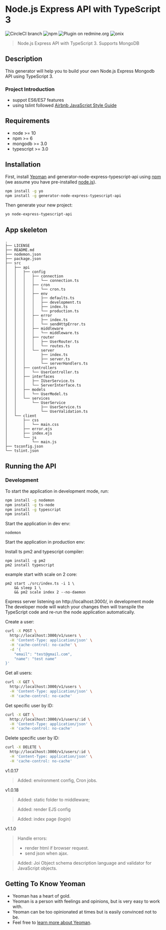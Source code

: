 # Node.js Express API with TypeScript 3


![CircleCI branch](https://img.shields.io/circleci/project/github/RedSparr0w/node-csgo-parser/master.svg?style=flat-square)
![npm](https://img.shields.io/npm/dm/localeval.svg?style=flat-square)
![Plugin on redmine.org](https://img.shields.io/redmine/plugin/stars/redmine_xlsx_format_issue_exporter.svg?style=flat-square)
![onix](https://img.shields.io/badge/onix-systems-blue.svg)

> Node.js Express API with TypeScript 3. Supports MongoDB

## Description
This generator will help you to build your own Node.js Express Mongodb API using TypeScript 3.

### Project Introduction
- suppot ES6/ES7 features
- using tslint followed [Airbnb JavaScript Style Guide](https://github.com/airbnb/javascript)


## Requirements

- node >= 10
- npm >= 6
- mongodb >= 3.0
- typescript >= 3.0

## Installation

First, install [Yeoman](http://yeoman.io) and generator-node-express-typescript-api using [npm](https://www.npmjs.com/) (we assume you have pre-installed [node.js](https://nodejs.org/)).

```bash
npm install -g yo
npm install -g generator-node-express-typescript-api
```

Then generate your new project:

```bash
yo node-express-typescript-api
```
## App skeleton
```
.
├── LICENSE
├── README.md
├── nodemon.json
├── package.json
├── src
│   ├── api
│   │   ├── config
│   │   │   ├── connection
│   │   │   │   └── connection.ts
│   │   │   ├── cron
│   │   │   │   └── cron.ts
│   │   │   ├── env
│   │   │   │   ├── defaults.ts
│   │   │   │   ├── development.ts
│   │   │   │   ├── index.ts
│   │   │   │   └── production.ts
│   │   │   ├── error
│   │   │   │   ├── index.ts
│   │   │   │   └── sendHttpError.ts
│   │   │   ├── middleware
│   │   │   │   └── middleware.ts
│   │   │   ├── router
│   │   │   │   ├── UserRouter.ts
│   │   │   │   └── routes.ts
│   │   │   └── server
│   │   │       ├── index.ts
│   │   │       ├── server.ts
│   │   │       └── serverHandlers.ts
│   │   ├── controllers
│   │   │   └── UserController.ts
│   │   ├── interfaces
│   │   │   ├── IUserService.ts
│   │   │   └── ServerInterface.ts
│   │   ├── models
│   │   │   └── UserModel.ts
│   │   └── services
│   │       └── UserService
│   │           ├── UserService.ts
│   │           └── UserValidation.ts
│   └── client
│       ├── css
│       │   └── main.css
│       ├── error.ejs
│       ├── index.ejs
│       └── js
│           └── main.js
├── tsconfig.json
└── tslint.json
```
## Running the API
### Development
To start the application in development mode, run:

```bash
npm install -g nodemon
npm install -g ts-node
npm install -g typescript
npm install
```

Start the application in dev env:
```
nodemon
```
Start the application in production env:

Install ts pm2 and typescript compiler:
```
npm install -g pm2
pm2 install typescript
```

example start with scale on 2 core:
```
pm2 start ./src/index.ts -i 1 \
    && sleep 1 \
    && pm2 scale index 2 --no-daemon
```

Express server listening on http://localhost:3000/, in development mode
The developer mode will watch your changes then will transpile the TypeScript code and re-run the node application automatically.

Create a user:

```bash
curl -X POST \
  http://localhost:3000/v1/users \
  -H 'Content-Type: application/json' \
  -H 'cache-control: no-cache' \
  -d '{
	"email": "test@gmail.com",
	"name": "test name"
}'
```

Get all users:

```bash
curl -X GET \
  http://localhost:3000/v1/users \
  -H 'Content-Type: application/json' \
  -H 'cache-control: no-cache'
```

Get specific user by ID:

```bash
curl -X GET \
  http://localhost:3000/v1/users/:id \
  -H 'Content-Type: application/json' \
  -H 'cache-control: no-cache'
```

Delete specific user by ID:

```bash
curl -X DELETE \
  http://localhost:3000/v1/users/:id \
  -H 'Content-Type: application/json' \
  -H 'cache-control: no-cache'
```

v1.0.17
>Added: environment config, Cron jobs.

v1.0.18
> Added: static folder to middleware;

> Added: render EJS config

> Added: index page (login)

v1.1.0

> Handle errors:
> * render html if browser request.
> * send json when ajax.

> Added: Joi
> Object schema description language and validator for JavaScript objects.


## Getting To Know Yeoman

 * Yeoman has a heart of gold.
 * Yeoman is a person with feelings and opinions, but is very easy to work with.
 * Yeoman can be too opinionated at times but is easily convinced not to be.
 * Feel free to [learn more about Yeoman](http://yeoman.io/).

[travis-image]: https://travis-ci.org/caiobsouza/generator-ts-node-api.svg?branch=master
[travis-url]: https://travis-ci.org/caiobsouza/generator-ts-node-api
